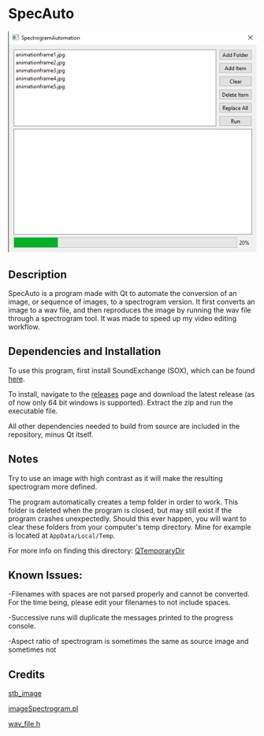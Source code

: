 # SpecAuto

![Preview Image](Screenshot_1.png)

## Description
SpecAuto is a program made with Qt to automate the conversion of an image, or sequence of images, to a spectrogram version. It first converts an image to a wav file, and then reproduces the image by running the wav file through a spectrogram tool. It was made to speed up my video editing workflow.

## Dependencies and Installation
To use this program, first install SoundExchange (SOX), which can be found [here](https://sourceforge.net/projects/sox/).

To install, navigate to the [releases](https://github.com/4acf/SpecAuto/releases) page and download the latest release (as of now only 64 bit windows is supported). Extract the zip and run the executable file.

All other dependencies needed to build from source are included in the repository, minus Qt itself.

## Notes
Try to use an image with high contrast as it will make the resulting spectrogram more defined.

The program automatically creates a temp folder in order to work. This folder is deleted when the program is closed, but may still exist if the program crashes unexpectedly. Should this ever happen, you will want to clear these folders from your computer's temp directory. Mine for example is located at `AppData/Local/Temp`.

For more info on finding this directory: [QTemporaryDir](https://doc.qt.io/qt-6/qtemporarydir.html)

## Known Issues:
-Filenames with spaces are not parsed properly and cannot be converted. For the time being, please edit your filenames to not include spaces.

-Successive runs will duplicate the messages printed to the progress console.

-Aspect ratio of spectrogram is sometimes the same as source image and sometimes not

## Credits
[stb_image](https://github.com/nothings/stb/blob/master/stb_image.h)

[imageSpectrogram.pl](https://github.com/plurSKI/imageSpectrogram/blob/master/imageSpectrogram.pl)

[wav_file.h](https://github.com/Numerix-DSP/wav_file)
